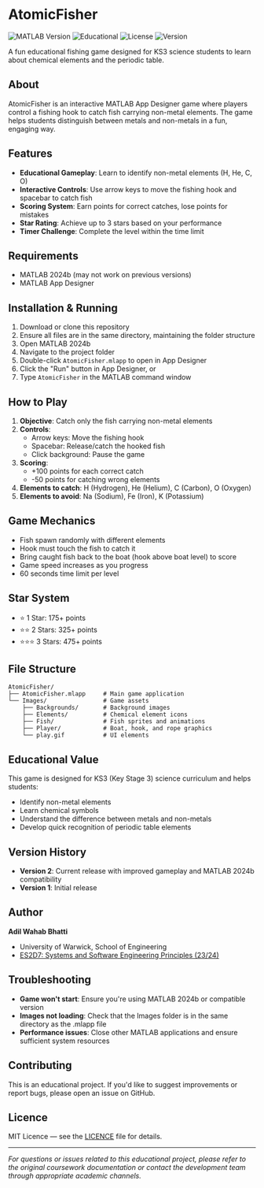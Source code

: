 # AtomicFisher

![MATLAB Version](https://img.shields.io/badge/MATLAB-R2024b+-blue?style=flat-square) ![Educational](https://img.shields.io/badge/Educational-KS3%20Science-green?style=flat-square) ![License](https://img.shields.io/badge/License-Educational%20Use-orange?style=flat-square) ![Version](https://img.shields.io/badge/Version-2.0-red?style=flat-square)

A fun educational fishing game designed for KS3 science students to learn about chemical elements and the periodic table.

## About

AtomicFisher is an interactive MATLAB App Designer game where players control a fishing hook to catch fish carrying non-metal elements. The game helps students distinguish between metals and non-metals in a fun, engaging way.

## Features

- **Educational Gameplay**: Learn to identify non-metal elements (H, He, C, O)
- **Interactive Controls**: Use arrow keys to move the fishing hook and spacebar to catch fish
- **Scoring System**: Earn points for correct catches, lose points for mistakes
- **Star Rating**: Achieve up to 3 stars based on your performance
- **Timer Challenge**: Complete the level within the time limit

## Requirements

- MATLAB 2024b (may not work on previous versions)
- MATLAB App Designer

## Installation & Running

1. Download or clone this repository
2. Ensure all files are in the same directory, maintaining the folder structure
3. Open MATLAB 2024b
4. Navigate to the project folder
5. Double-click `AtomicFisher.mlapp` to open in App Designer
6. Click the "Run" button in App Designer, or
7. Type `AtomicFisher` in the MATLAB command window

## How to Play

1. **Objective**: Catch only the fish carrying non-metal elements
2. **Controls**:
   - Arrow keys: Move the fishing hook
   - Spacebar: Release/catch the hooked fish
   - Click background: Pause the game
3. **Scoring**:
   - +100 points for each correct catch
   - -50 points for catching wrong elements
4. **Elements to catch**: H (Hydrogen), He (Helium), C (Carbon), O (Oxygen)
5. **Elements to avoid**: Na (Sodium), Fe (Iron), K (Potassium)

## Game Mechanics

- Fish spawn randomly with different elements
- Hook must touch the fish to catch it
- Bring caught fish back to the boat (hook above boat level) to score
- Game speed increases as you progress
- 60 seconds time limit per level

## Star System

- ⭐ 1 Star: 175+ points
- ⭐⭐ 2 Stars: 325+ points  
- ⭐⭐⭐ 3 Stars: 475+ points

## File Structure

```
AtomicFisher/
├── AtomicFisher.mlapp     # Main game application
└── Images/                # Game assets
    ├── Backgrounds/       # Background images
    ├── Elements/          # Chemical element icons
    ├── Fish/              # Fish sprites and animations
    ├── Player/            # Boat, hook, and rope graphics
    └── play.gif           # UI elements
```

## Educational Value

This game is designed for KS3 (Key Stage 3) science curriculum and helps students:
- Identify non-metal elements
- Learn chemical symbols
- Understand the difference between metals and non-metals
- Develop quick recognition of periodic table elements

## Version History

- **Version 2**: Current release with improved gameplay and MATLAB 2024b compatibility
- **Version 1**: Initial release

## Author

**Adil Wahab Bhatti**
- University of Warwick, School of Engineering  
- [ES2D7: Systems and Software Engineering Principles (23/24)](https://courses.warwick.ac.uk/modules/2023/ES2D7-15)

## Troubleshooting

- **Game won't start**: Ensure you're using MATLAB 2024b or compatible version
- **Images not loading**: Check that the Images folder is in the same directory as the .mlapp file
- **Performance issues**: Close other MATLAB applications and ensure sufficient system resources

## Contributing

This is an educational project. If you'd like to suggest improvements or report bugs, please open an issue on GitHub.

## Licence

MIT Licence — see the [LICENCE](LICENSE) file for details.

---

*For questions or issues related to this educational project, please refer to the original coursework documentation or contact the development team through appropriate academic channels.*
